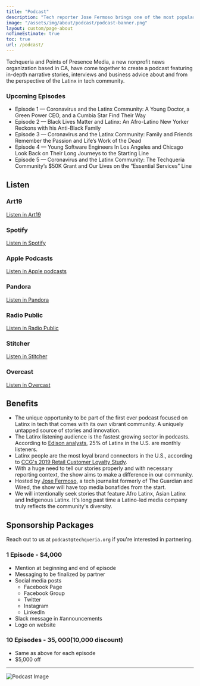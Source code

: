 ```yaml
---
title: "Podcast"
description: "Tech reporter Jose Fermoso brings one of the most popular Slack communities to audio life through in-depth stories and interviews featuring topics affecting Latinx people including immigration policies, the coronavirus pandemic, and the latest in business challenges."
image: "/assets/img/about/podcast/podcast-banner.png"
layout: custom/page-about
noTimeEstimate: true
toc: true
url: /podcast/
---
```


Techqueria and Points of Presence Media, a new nonprofit news organization based in CA, have come together to create a podcast featuring in-depth narrative stories, interviews and business advice about and from the perspective of the Latinx in tech community.

### Upcoming Episodes

- Episode 1 — Coronavirus and the Latinx Community: A Young Doctor, a Green Power CEO, and a Cumbia Star Find Their Way
- Episode 2 — Black Lives Matter and Latinx: An Afro-Latino New Yorker Reckons with his Anti-Black Family
- Episode 3 — Coronavirus and the Latinx Community: Family and Friends Remember the Passion and Life’s Work of the Dead
- Episode 4 — Young Software Engineers In Los Angeles and Chicago Look Back on Their Long Journeys to the Starting Line
- Episode 5 — Coronavirus and the Latinx Community: The Techqueria Community’s $50K Grant and Our Lives on the “Essential Services” Line

## Listen

### Art19

[Listen in Art19](https://art19.com/shows/techqueria)

### Spotify

[Listen in Spotify](https://open.spotify.com/show/1LAGqrqpV0vXJQN3bjFtJL?si=4_gDtycxRRGOF_bfHAnW6g)

### Apple Podcasts

[Listen in Apple podcasts](https://podcasts.apple.com/us/podcast/techqueria/id1518979670)

### Pandora

[Listen in Pandora](https://pandora.app.link/zbKLrcXKI7)

### Radio Public

[Listen in Radio Public](https://radiopublic.com/techqueria-WlZAk7)

### Stitcher

[Listen in Stitcher](https://www.stitcher.com/s?fid=544620)

### Overcast

[Listen in Overcast](https://overcast.fm/itunes1518979670/techqueria)

## Benefits

- The unique opportunity to be part of the first ever podcast focused on Latinx in tech that comes with its own vibrant community. A uniquely untapped source of stories and innovation.
- The Latinx listening audience is the fastest growing sector in podcasts. According to [Edison analysts](http://www.insideradio.com/free/edison-25-of-u-s-latino-adults-listen-to-podcasts/article_13e20f14-bb67-11ea-922c-73a10ab9722a.html), 25% of Latinx in the U.S. are monthly listeners.
- Latinx people are the most loyal brand connectors in the U.S., according to [CCG's 2019 Retail Customer Loyalty Study](https://www.customer.com/blog/retail-marketing/hispanic-brand-loyalty/).
- With a huge need to tell our stories properly and with necessary reporting context, the show aims to make a difference in our community.
- Hosted by [Jose Fermoso](https://www.theguardian.com/profile/jose-fermoso), a tech journalist formerly of The Guardian and Wired, the show will have top media bonafides from the start.
- We will intentionally seek stories that feature Afro Latinx, Asian Latinx and Indigenous Latinx. It's long past time a Latino-led media company truly reflects the community's diversity.

## Sponsorship Packages

Reach out to us at `podcast@techqueria.org` if you're interested in partnering.

### 1 Episode - $4,000

- Mention at beginning and end of episode
- Messaging to be finalized by partner
- Social media posts
  - Facebook Page
  - Facebook Group
  - Twitter
  - Instagram
  - LinkedIn
- Slack message in #announcements
- Logo on website

### 10 Episodes - $35,000 ($10,000 discount)

- Same as above for each episode
- $5,000 off

---

![Podcast Image](/assets/img/about/podcast/podcast-image.jpeg)
